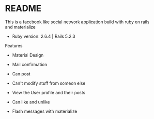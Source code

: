 # README

This is a facebook like social network application build with ruby on rails and materialize

* Ruby version: 2.6.4 | Rails 5.2.3

Features

* Material Design

* Mail confirmation

* Can post

* Can't modify stuff from someon else

* View the User profile and their posts

* Can like and unlike

* Flash messages with materialize